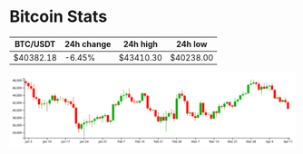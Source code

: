 # Bitcoin Stats

BTC/USDT|24h change|24h high|24h low|
|---|---|---|---|
|$40382.18|-6.45%|$43410.30|$40238.00|

<img src="./chart.svg">

